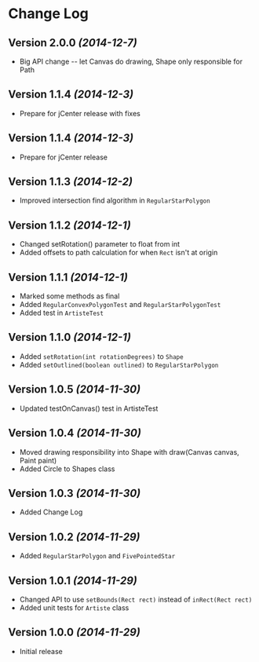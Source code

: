 Change Log
==========

Version 2.0.0 *(2014-12-7)*
--------------------------

* Big API change -- let Canvas do drawing, Shape only responsible for Path

Version 1.1.4 *(2014-12-3)*
--------------------------

* Prepare for jCenter release with fixes

Version 1.1.4 *(2014-12-3)*
--------------------------

* Prepare for jCenter release

Version 1.1.3 *(2014-12-2)*
--------------------------

* Improved intersection find algorithm in `RegularStarPolygon`

Version 1.1.2 *(2014-12-1)*
--------------------------

* Changed setRotation() parameter to float from int
* Added offsets to path calculation for when `Rect` isn't at origin

Version 1.1.1 *(2014-12-1)*
--------------------------

* Marked some methods as final
* Added `RegularConvexPolygonTest` and `RegularStarPolygonTest`
* Added test in `ArtisteTest`

Version 1.1.0 *(2014-12-1)*
--------------------------

* Added `setRotation(int rotationDegrees)` to `Shape`
* Added `setOutlined(boolean outlined)` to `RegularStarPolygon`

Version 1.0.5 *(2014-11-30)*
--------------------------

* Updated testOnCanvas() test in ArtisteTest

Version 1.0.4 *(2014-11-30)*
--------------------------

* Moved drawing responsibility into Shape with draw(Canvas canvas, Paint paint)
* Added Circle to Shapes class

Version 1.0.3 *(2014-11-30)*
--------------------------

* Added Change Log

Version 1.0.2 *(2014-11-29)*
--------------------------

* Added `RegularStarPolygon` and `FivePointedStar`

Version 1.0.1 *(2014-11-29)*
--------------------------

 * Changed API to use `setBounds(Rect rect)` instead of `inRect(Rect rect)`
 * Added unit tests for `Artiste` class


Version 1.0.0 *(2014-11-29)*
----------------------------

 * Initial release
 
